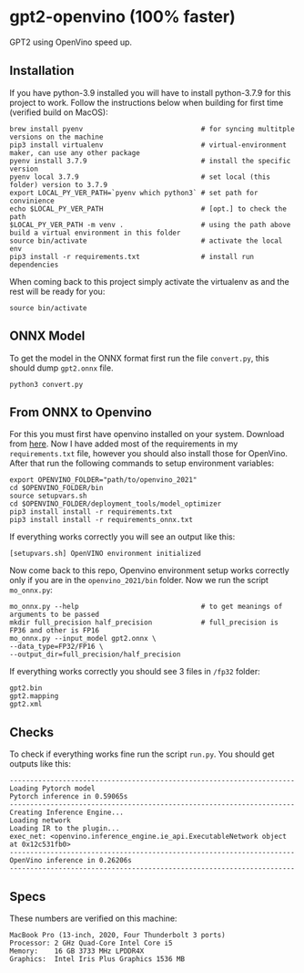# gpt2-openvino (100% faster)
GPT2 using OpenVino speed up.

## Installation

If you have python-3.9 installed you will have to install python-3.7.9 for this project to work. Follow the instructions below when building for first time (verified build on MacOS):
```
brew install pyenv                             # for syncing multitple versions on the machine
pip3 install virtualenv                        # virtual-environment maker, can use any other package
pyenv install 3.7.9                            # install the specific version
pyenv local 3.7.9                              # set local (this folder) version to 3.7.9
export LOCAL_PY_VER_PATH=`pyenv which python3` # set path for convinience
echo $LOCAL_PY_VER_PATH                        # [opt.] to check the path
$LOCAL_PY_VER_PATH -m venv .                   # using the path above build a virtual environment in this folder
source bin/activate                            # activate the local env
pip3 install -r requirements.txt               # install run dependencies
```

When coming back to this project simply activate the virtualenv as and the rest will be ready for you:
```
source bin/activate
```

## ONNX Model

To get the model in the ONNX format first run the file `convert.py`, this should dump `gpt2.onnx` file.
```
python3 convert.py
```

## From ONNX to Openvino

For this you must first have openvino installed on your system. Download from [here](https://software.intel.com/en-us/openvino-toolkit). Now I have added most of the requirements in my `requirements.txt` file, however you should also install those for OpenVino. After that run the following commands to setup environment variables:
```
export OPENVINO_FOLDER="path/to/openvino_2021"
cd $OPENVINO_FOLDER/bin
source setupvars.sh
cd $OPENVINO_FOLDER/deployment_tools/model_optimizer
pip3 install install -r requirements.txt
pip3 install install -r requirements_onnx.txt
```

If everything works correctly you will see an output like this:
```
[setupvars.sh] OpenVINO environment initialized
```

Now come back to this repo, Openvino environment setup works correctly only if you are in the `openvino_2021/bin` folder. Now we run the script `mo_onnx.py`:
```
mo_onnx.py --help                              # to get meanings of arguments to be passed
mkdir full_precision half_precision            # full_precision is FP36 and other is FP16
mo_onnx.py --input_model gpt2.onnx \
--data_type=FP32/FP16 \
--output_dir=full_precision/half_precision
```

If everything works correctly you should see 3 files in `/fp32` folder:
```
gpt2.bin
gpt2.mapping
gpt2.xml
```

## Checks

To check if everything works fine run the script `run.py`. You should get outputs like this:
```
----------------------------------------------------------------------
Loading Pytorch model
Pytorch inference in 0.59065s
----------------------------------------------------------------------
Creating Inference Engine...
Loading network
Loading IR to the plugin...
exec_net: <openvino.inference_engine.ie_api.ExecutableNetwork object at 0x12c531fb0>
----------------------------------------------------------------------
OpenVino inference in 0.26206s
----------------------------------------------------------------------
```

## Specs

These numbers are verified on this machine: 
```
MacBook Pro (13-inch, 2020, Four Thunderbolt 3 ports)
Processor: 2 GHz Quad-Core Intel Core i5
Memory:    16 GB 3733 MHz LPDDR4X
Graphics:  Intel Iris Plus Graphics 1536 MB
```